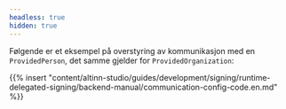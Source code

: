 ```yaml
---
headless: true
hidden: true
---
```


Følgende er et eksempel på overstyring av kommunikasjon med en `ProvidedPerson`, det samme gjelder for `ProvidedOrganization`:

{{% insert "content/altinn-studio/guides/development/signing/runtime-delegated-signing/backend-manual/communication-config-code.en.md" %}}